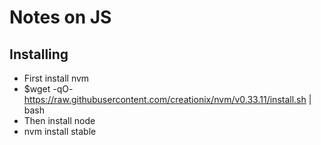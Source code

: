 # Notes on JS

## Installing
 - First install nvm
 - $wget -qO- https://raw.githubusercontent.com/creationix/nvm/v0.33.11/install.sh | bash
 - Then install node
 - nvm install stable
